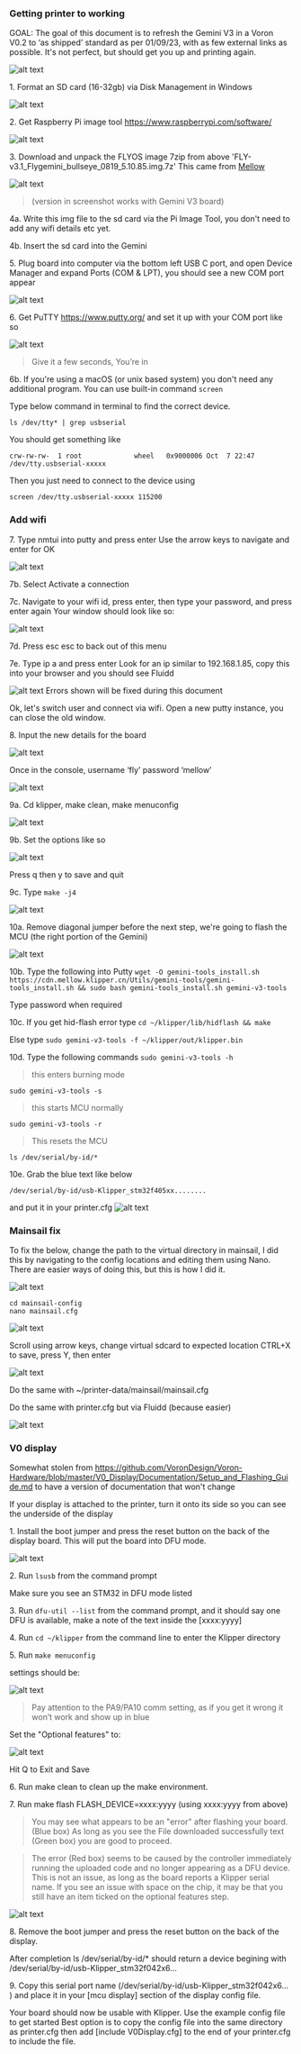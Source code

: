 ### Getting printer to working

GOAL:
The goal of this document is to refresh the Gemini V3 in a Voron V0.2 to ‘as shipped’ standard as per 01/09/23, with as few external links as possible. 
It's not perfect, but should get you up and printing again.

![alt text](images/installation/gemini-v3.png?raw=true)

1\. Format an SD card (16-32gb) via Disk Management in Windows

![alt text](images/installation/format-card.png?raw=true)

2\. Get Raspberry Pi image tool https://www.raspberrypi.com/software/

![alt text](images/installation/rpi-imager.png?raw=true)

3\. Download and unpack the FLYOS image 7zip from above 'FLY-v3.1_Flygemini_bullseye_0819_5.10.85.img.7z'
This came from [Mellow](https://mellow.klipper.cn/#/introduction/downloadimg)

![alt text](images/installation/fly-download-area.png?raw=true)
>(version in screenshot works with Gemini V3 board)

4a. Write this img file to the sd card via the Pi Image Tool, you don't need to add any wifi details etc yet.

4b. Insert the sd card into the Gemini 

5\. Plug board into computer via the bottom left USB C port, and open Device Manager and expand Ports (COM & LPT), you should see a new COM port appear

![alt text](images/installation/com-port.png?raw=true)

6\. Get PuTTY https://www.putty.org/ and set it up with your COM port like so

![alt text](images/installation/putty-com.png?raw=true)
> Give it a few seconds, You’re in

6b\. If you're using a macOS (or unix based system) you don't need any additional program. You can use built-in command `screen`

Type below command in terminal to find the correct device.

```ls /dev/tty* | grep usbserial```

You should get something like 

```crw-rw-rw-  1 root             wheel   0x9000006 Oct  7 22:47 /dev/tty.usbserial-xxxxx```

Then you just need to connect to the device using 

```screen /dev/tty.usbserial-xxxxx 115200```


### Add wifi

7\. Type nmtui into putty and press enter
Use the arrow keys to navigate and enter for OK

![alt text](images/installation/nmtui.png?raw=true)

7b. Select Activate a connection

7c. Navigate to your wifi id, press enter, then type your password, and press enter again
Your window should look like so:

![alt text](images/installation/nmtui-wifi.png?raw=true)

7d. Press esc esc to back out of this menu

7e. Type ip a and press enter
Look for an ip similar to 192.168.1.85, copy this into your browser and you should see Fluidd

![alt text](images/installation/fluidd.png?raw=true)
Errors shown will be fixed during this document

Ok, let's switch user and connect via wifi. Open a new putty instance, you can close the old window.

8\. Input the new details for the board

![alt text](images/installation/putty-via-ip.png?raw=true)

Once in the console, username ‘fly’ password ‘mellow’

![alt text](images/installation/login.png?raw=true)

9a. Cd klipper, make clean, make menuconfig 

![alt text](images/installation/klipper-make-cmds.png?raw=true)

9b. Set the options like so

![alt text](images/installation/mainboard-makemenu.png?raw=true)

Press q then y to save and quit

9c. Type `make -j4`

![alt text](images/installation/make-j4.png?raw=true)

10a. Remove diagonal jumper before the next step, we're going to flash the MCU (the right portion of the Gemini)

![alt text](images/installation/jumper.png?raw=true)

10b. Type the following into Putty
```wget -O gemini-tools_install.sh https://cdn.mellow.klipper.cn/Utils/gemini-tools/gemini-tools_install.sh && sudo bash gemini-tools_install.sh gemini-v3-tools```

Type password when required

10c. If you get hid-flash error type
```cd ~/klipper/lib/hidflash && make```

Else type
```sudo gemini-v3-tools -f ~/klipper/out/klipper.bin```

10d. Type the following commands
```sudo gemini-v3-tools -h```

> this enters burning mode

```sudo gemini-v3-tools -s```

> this starts MCU normally

```sudo gemini-v3-tools -r```

> This resets the MCU 

```ls /dev/serial/by-id/*```

10e. Grab the blue text like below

```/dev/serial/by-id/usb-Klipper_stm32f405xx........```

and put it in your printer.cfg
![alt text](images/installation/updt-printconf-w-mcu.png?raw=true)


### Mainsail fix
To fix the below, change the path to the virtual directory in mainsail, I did this by navigating to the config locations and editing them using Nano. There are easier ways of doing this, but this is how I did it.

![alt text](images/installation/mainsail-vsd-location-error.png?raw=true)

```
cd mainsail-config
nano mainsail.cfg
```

![alt text](images/installation/nano-mainsail.png?raw=true)

Scroll using arrow keys, change virtual sdcard to expected location
CTRL+X to save, press Y, then enter

![alt text](images/installation/mainsail-vsd-change.png?raw=true)

Do the same with ~/printer-data/mainsail/mainsail.cfg

Do the same with printer.cfg but via Fluidd (because easier)

![alt text](images/installation/vsd-prntcgf.png?raw=true)


### V0 display
Somewhat stolen from https://github.com/VoronDesign/Voron-Hardware/blob/master/V0_Display/Documentation/Setup_and_Flashing_Guide.md to have a version of documentation that won't change

If your display is attached to the printer, turn it onto its side so you can see the underside of the display

1\. Install the boot jumper and press the reset button on the back of the display board. This will put the board into DFU mode.

![alt text](images/installation/V0_D-back.png?raw=true)

2\. Run `lsusb` from the command prompt

Make sure you see an STM32 in DFU mode listed

3\. Run `dfu-util --list` from the command prompt, and it should say one DFU is available, make a note of the text inside the [xxxx:yyyy]

4\. Run `cd ~/klipper` from the command line to enter the Klipper directory

5\. Run `make menuconfig`

settings should be:

![alt text](images/installation/Menuconfig_Base_Options.png?raw=true)
> Pay attention to the PA9/PA10 comm setting, as if you get it wrong it won’t work and show up in blue

Set the "Optional features" to:

![alt text](images/installation/Menuconfig_Optional_Options.png?raw=true)

Hit Q to Exit and Save

6\. Run make clean to clean up the make environment.

7\. Run make flash FLASH_DEVICE=xxxx:yyyy (using xxxx:yyyy from above)

> You may see what appears to be an "error" after flashing your board. (Blue box)
As long as you see the File downloaded successfully text (Green box) you are good to proceed.

> The error (Red box) seems to be caused by the controller immediately running the uploaded code and no longer appearing as a DFU device. This is not an issue, as long as the board reports a Klipper serial name. If you see an issue with space on the chip, it may be that you still have an item ticked on the optional features step.

![alt text](images/installation/dfu-util_Flashing_Error.png?raw=true)

8\. Remove the boot jumper and press the reset button on the back of the display.

After completion ls /dev/serial/by-id/* should return a device begining with /dev/serial/by-id/usb-Klipper_stm32f042x6...

9\. Copy this serial port name (/dev/serial/by-id/usb-Klipper_stm32f042x6... ) and place it in your [mcu display] section of the display config file.

Your board should now be usable with Klipper. Use the example config file to get started Best option is to copy the config file into the same directory as printer.cfg then add [include V0Display.cfg] to the end of your printer.cfg to include the file.


